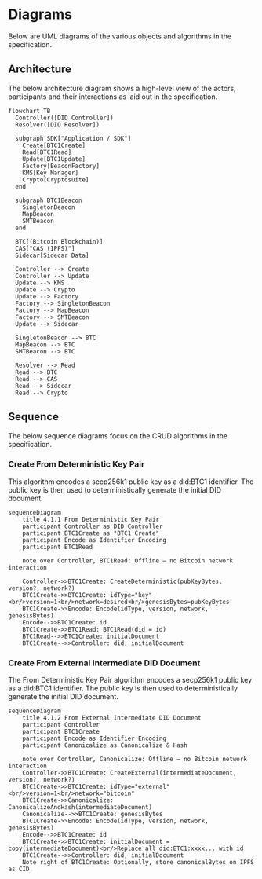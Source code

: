 # Diagrams

Below are UML diagrams of the various objects and algorithms in the specification.

## Architecture

The below architecture diagram shows a high-level view of the actors, participants and their interactions as laid out in the specification.

```mermaid
flowchart TB
  Controller([DID Controller])
  Resolver([DID Resolver])

  subgraph SDK["Application / SDK"]
    Create[BTC1Create]
    Read[BTC1Read]
    Update[BTC1Update]
    Factory[BeaconFactory]
    KMS[Key Manager]
    Crypto[Cryptosuite]
  end

  subgraph BTC1Beacon
    SingletonBeacon
    MapBeacon
    SMTBeacon
  end

  BTC[(Bitcoin Blockchain)]
  CAS["CAS (IPFS)"]
  Sidecar[Sidecar Data]

  Controller --> Create
  Controller --> Update
  Update --> KMS
  Update --> Crypto
  Update --> Factory
  Factory --> SingletonBeacon
  Factory --> MapBeacon
  Factory --> SMTBeacon
  Update --> Sidecar

  SingletonBeacon --> BTC
  MapBeacon --> BTC
  SMTBeacon --> BTC

  Resolver --> Read
  Read --> BTC
  Read --> CAS
  Read --> Sidecar
  Read --> Crypto
```

## Sequence

The below sequence diagrams focus on the CRUD algorithms in the specification.

### Create From Deterministic Key Pair

This algorithm encodes a secp256k1 public key as a did:BTC1 identifier. The public key is then used to deterministically generate the initial DID document.

```mermaid
sequenceDiagram
    title 4.1.1 From Deterministic Key Pair
    participant Controller as DID Controller
    participant BTC1Create as "BTC1 Create"
    participant Encode as Identifier Encoding
    participant BTC1Read

    note over Controller, BTC1Read: Offline — no Bitcoin network interaction

    Controller->>BTC1Create: CreateDeterministic(pubKeyBytes, version?, network?)
    BTC1Create->>BTC1Create: idType="key"<br/>version=1<br/>network=desired<br/>genesisBytes=pubKeyBytes
    BTC1Create->>Encode: Encode(idType, version, network, genesisBytes)
    Encode-->>BTC1Create: id
    BTC1Create->>BTC1Read: BTC1Read(did = id)
    BTC1Read-->>BTC1Create: initialDocument
    BTC1Create-->>Controller: did, initialDocument
```

### Create From External Intermediate DID Document

The From Deterministic Key Pair algorithm encodes a secp256k1 public key as a did:BTC1 identifier. The public key is then used to deterministically generate the initial DID document.

```mermaid
sequenceDiagram
    title 4.1.2 From External Intermediate DID Document
    participant Controller
    participant BTC1Create
    participant Encode as Identifier Encoding
    participant Canonicalize as Canonicalize & Hash

    note over Controller, Canonicalize: Offline — no Bitcoin network interaction
    Controller->>BTC1Create: CreateExternal(intermediateDocument, version?, network?)
    BTC1Create->>BTC1Create: idType="external"<br/>version=1<br/>network="bitcoin"
    BTC1Create->>Canonicalize: CanonicalizeAndHash(intermediateDocument)
    Canonicalize-->>BTC1Create: genesisBytes
    BTC1Create->>Encode: Encode(idType, version, network, genesisBytes)
    Encode-->>BTC1Create: id
    BTC1Create->>BTC1Create: initialDocument = copy(intermediateDocument)<br/>Replace all did:BTC1:xxxx... with id
    BTC1Create-->>Controller: did, initialDocument
    Note right of BTC1Create: Optionally, store canonicalBytes on IPFS as CID.
```
